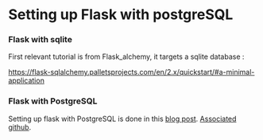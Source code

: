 # Setting up Flask with postgreSQL

### Flask with sqlite

First relevant tutorial is from Flask_alchemy, it targets a sqlite database : 

https://flask-sqlalchemy.palletsprojects.com/en/2.x/quickstart/#a-minimal-application



### Flask with PostgreSQL

Setting up flask with PostgreSQL is done in this [blog post](https://vsupalov.com/flask-sqlalchemy-postgres/). [Associated github](https://github.com/vsupalov/big-album-art/blob/79bdaba51717b62e0fe4dac59e85ec21e2e035df/baa/main.py#L40).





